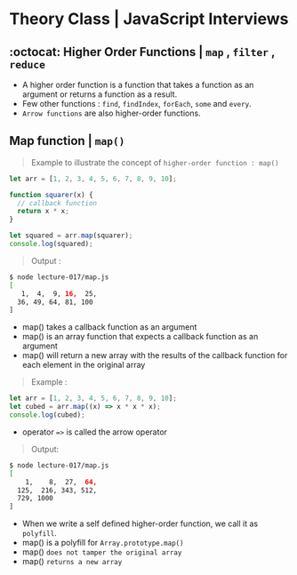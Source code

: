 # Theory Class | JavaScript Interviews

## :octocat: Higher Order Functions | `map` , `filter` , `reduce`

- A higher order function is a function that takes a function as an argument or returns a function as a result.
- Few other functions : `find`, `findIndex`, `forEach`, `some` and `every`.
- `Arrow functions` are also higher-order functions.

## Map function | `map()`

> Example to illustrate the concept of `higher-order function : map()`

```javascript
let arr = [1, 2, 3, 4, 5, 6, 7, 8, 9, 10];

function squarer(x) {
  // callback function
  return x * x;
}

let squared = arr.map(squarer);
console.log(squared);
```

> Output :

```bash
$ node lecture-017/map.js
[
   1,  4,  9, 16,  25,
  36, 49, 64, 81, 100
]
```

- map() takes a callback function as an argument
- map() is an array function that expects a callback function as an argument
- map() will return a new array with the results of the callback function for each element in the original array

> Example :

```js
let arr = [1, 2, 3, 4, 5, 6, 7, 8, 9, 10];
let cubed = arr.map((x) => x * x * x);
console.log(cubed);
```

- operator `=>` is called the arrow operator

> Output:

```bash
$ node lecture-017/map.js
[
    1,    8,  27,  64,
  125,  216, 343, 512,
  729, 1000
]
```

- When we write a self defined higher-order function, we call it as `polyfill`.
- map() is a polyfill for `Array.prototype.map()`
- map() `does not tamper the original array`
- map() `returns a new array`
